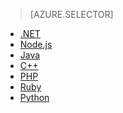 > [AZURE.SELECTOR]
- [.NET](/storage-dotnet-how-to-use-files)
- [Node.js]()
- [Java](/storage-java-how-to-use-file-storage)
- [C++]()
- [PHP]()
- [Ruby]()
- [Python]()

<!---HONumber=82-->